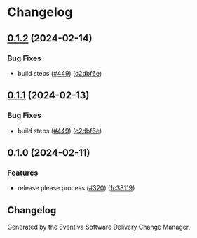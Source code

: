 # Changelog

## [0.1.2](https://github.com/Eventiva/Eventiva/compare/discord/platforms/support-v0.1.1...discord/platforms/support-v0.1.2) (2024-02-14)


### Bug Fixes

* build steps ([#449](https://github.com/Eventiva/Eventiva/issues/449)) ([c2dbf6e](https://github.com/Eventiva/Eventiva/commit/c2dbf6ed88d8e71b96a670bd564a1bb30e384072))

## [0.1.1](https://github.com/Eventiva/Eventiva/compare/discord/platforms/support-v0.1.0...discord/platforms/support-v0.1.1) (2024-02-13)


### Bug Fixes

* build steps ([#449](https://github.com/Eventiva/Eventiva/issues/449)) ([c2dbf6e](https://github.com/Eventiva/Eventiva/commit/c2dbf6ed88d8e71b96a670bd564a1bb30e384072))

## 0.1.0 (2024-02-11)


### Features

* release please process ([#320](https://github.com/eventiva/eventiva/issues/320)) ([1c38119](https://github.com/eventiva/eventiva/commit/1c381194c332e6142c3ccfcda630fcea494efb4b))

## Changelog

Generated by the Eventiva Software Delivery Change Manager.
